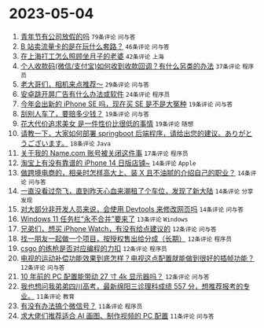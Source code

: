 # 2023-05-04

1. [青年节有公司放假的吗](https://www.v2ex.com/t/937110) `79条评论` `问与答`
1. [B 站卖流量卡的是在玩什么套路？](https://www.v2ex.com/t/937108) `46条评论` `问与答`
1. [在上海打工怎么照顾坐月子的老婆](https://www.v2ex.com/t/937100) `42条评论` `上海`
1. [个人收款码(微信/支付宝)如何收到收款回调？有什么另类的办法](https://www.v2ex.com/t/937113) `37条评论` `程序员`
1. [老大哥们，相机来点推荐～](https://www.v2ex.com/t/937144) `29条评论` `问与答`
1. [安卓跳开屏广告有什么办法或软件](https://www.v2ex.com/t/937170) `24条评论` `程序员`
1. [今年会出新的 iPhone SE 吗，现在买 SE 是不是大冤种](https://www.v2ex.com/t/937162) `19条评论` `问与答`
1. [刮别人车了，要赔多少钱？](https://www.v2ex.com/t/937152) `19条评论` `问与答`
1. [花大代价追求美女 是一件性价比很低的事情](https://www.v2ex.com/t/937139) `19条评论` `随想`
1. [请教一下，大家如何部署 springboot 后端程序，请给出您的建议。ありがとうございます。](https://www.v2ex.com/t/937205) `18条评论` `Java`
1. [关于我的 Name.com 账号被关闭这件事](https://www.v2ex.com/t/937140) `17条评论` `程序员`
1. [淘宝上有没有靠谱的 iPhone 14 日版店铺~](https://www.v2ex.com/t/937180) `14条评论` `Apple`
1. [做跨境电商的，相亲时怎样高大上、装 X 且不油腻的介绍自己的职业？](https://www.v2ex.com/t/937105) `14条评论` `问与答`
1. [一直没看过奈飞，直到昨天心血来潮租了个车位，发现了新大陆](https://www.v2ex.com/t/937104) `14条评论` `分享发现`
1. [对大部分非开发人员来说，会使用 Devtools 来修改网页吗](https://www.v2ex.com/t/937101) `14条评论` `问与答`
1. [Windows 11 任务栏“永不合并”要来了](https://www.v2ex.com/t/937119) `13条评论` `Windows`
1. [兄弟们，想买 iPhone Watch，有没有给点建议的](https://www.v2ex.com/t/937178) `12条评论` `问与答`
1. [找一朋友一起做一个项目，按授权售出给分成（长期）](https://www.v2ex.com/t/937149) `12条评论` `程序员`
1. [csgo 的练枪是否对应编程的力扣](https://www.v2ex.com/t/937147) `12条评论` `程序员`
1. [电视的运动补偿功能效果到底怎样？电视这点配置就能做到很好的插帧功能？](https://www.v2ex.com/t/937117) `12条评论` `问与答`
1. [10 年前的 PC 配置能带动 27 寸 4k 显示器吗？](https://www.v2ex.com/t/937106) `12条评论` `问与答`
1. [我也想问我弟弟四川高考，最新绵阳三诊理科成绩 557 分，想推荐报考的专业。](https://www.v2ex.com/t/937197) `11条评论` `教育`
1. [有没有办法搞个微信号？](https://www.v2ex.com/t/937174) `11条评论` `程序员`
1. [求大佬们推荐适合 AI 画图、制作视频的 PC 配置](https://www.v2ex.com/t/937096) `11条评论` `问与答`
